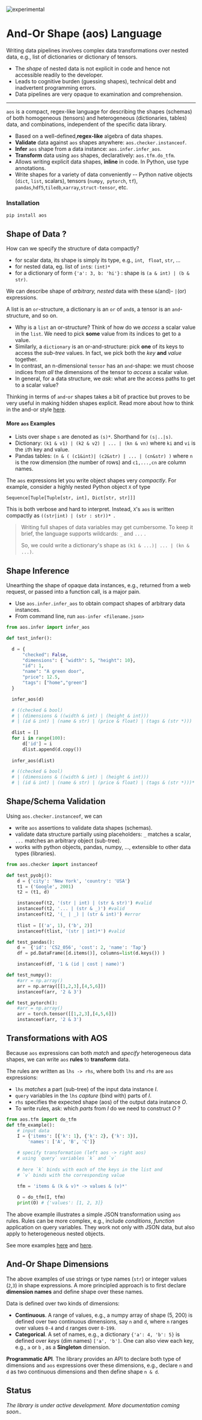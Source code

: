 ![experimental](https://img.shields.io/badge/stability-experimental-orange.svg)

# And-Or Shape (aos) Language


Writing data pipelines involves complex data transformations over nested data, e.g., list of dictionaries or dictionary of tensors. 

- The *shape* of nested data is not explicit in code and hence not accessible readily to the developer.
- Leads to cognitive burden (guessing shapes), technical debt and inadvertent programming errors.
- Data pipelines are very opaque to examination and comprehension.

---

`aos` is a compact, regex-like language for describing the shapes (schemas) of both homogeneous (tensors) and heterogeneous (dictionaries, tables) data, and combinations, independent of the specific data library. 

* Based on a well-defined,**regex-like** algebra of data shapes.
* **Validate** data against `aos` shapes anywhere: `aos.checker.instanceof`.
* **Infer** `aos` shape from a data instance: `aos.infer.infer_aos`.
* **Transform** data using `aos` shapes, declaratively: `aos.tfm.do_tfm`.
* Allows writing explicit data shapes, **inline** in code. In Python, use type annotations.
* Write shapes for a variety of data conveniently -- Python native objects (`dict`, `list`, scalars), tensors (`numpy`,` pytorch`, `tf`), `pandas`,`hdf5`,`tiledb`,`xarray`,`struct-tensor`, etc.

### Installation

```pip install aos```

## Shape of Data ?

How can we specify the structure of data compactly?

- for scalar data, its shape is simply its type, e.g., `int`, ` float`, `str`, ...
- for nested data, eg.  list of `int`s:  `(int)*`
- for a dictionary of form `{'a': 3, b: 'hi'}` : shape is  `(a & int) | (b & str)`.

We can describe shape of *arbitrary, nested* data with these `&`(and)- `|`(or) expressions. 

A list is an `or`-structure, a dictionary is an `or` of `and`s, a tensor is an `and`-structure, and so on.

* Why is a `list` an or-structure? Think of how do we *access* a scalar value in the `list`. We need to pick **some** value from its indices to get to a value. 
* Similarly, a `dictionary` is an or-and-structure: pick **one** of its keys to access the *sub-tree* values. In fact, we pick both the *key* **and** *value* together.
* In contrast, an n-dimensional `tensor` has an `and`-shape: we must choose indices from *all* the dimensions of the tensor to *access* a scalar value. 
* In general, for a data structure, we *ask*: what are the access paths to get to a scalar value?

Thinking in terms of `and`-`or` shapes takes a bit of practice but proves to be very useful in making hidden shapes explicit. Read more about how to think in the and-or style [here](docs/and-or-thinking.md).

#### More `aos` Examples

* Lists over shape `s` are denoted as `(s)*`.  Shorthand for `(s|..|s)`.
* Dictionary: `(k1 & v1) | (k2 & v2) | ... | (kn & vn)` where `ki` and `vi` is the `i`th key and value.
* Pandas tables: `(n & ( (c1&int)| (c2&str) | ... | (cn&str) )` where `n` is the row dimension (the number of rows) and `c1,...,cn` are column names.

The `aos` expressions let you write object shapes very *compactly*. For example, consider a highly nested Python object `X` of type

 `Sequence[Tuple[Tuple[str, int], Dict[str, str]]]`  

This is both verbose and hard to interpret. Instead, `X`'s `aos` is written compactly as
 `((str|int) | (str : str))* `.

> Writing full shapes of data variables may get cumbersome. To keep it brief, the language supports wildcards: `_` and `...` . 
>
> So, we could write a dictionary's shape as `(k1 & ...)| ... | (kn & ...)`.



## Shape Inference

Unearthing the shape of opaque data instances, e.g., returned from a web request, or passed into a function call, is a major pain. 

* Use `aos.infer.infer_aos` to obtain compact shapes of arbitrary data instances.
* From command line, run `aos-infer <filename.json>`

```python
from aos.infer import infer_aos

def test_infer():

  d = {
      "checked": False,
      "dimensions": { "width": 5, "height": 10},
      "id": 1,
      "name": "A green door",
      "price": 12.5,
      "tags": ["home","green"]
  }

  infer_aos(d) 

  # ((checked & bool) 
  # | (dimensions & ((width & int) | (height & int)))
  # | (id & int) | (name & str) | (price & float) | (tags & (str *)))
  
  dlist = []
  for i in range(100):
      d['id'] = i
      dlist.append(d.copy())
      
  infer_aos(dlist) 

  # ((checked & bool) 
  # | (dimensions & ((width & int) | (height & int)))
  # | (id & int) | (name & str) | (price & float) | (tags & (str *)))*


```



## Shape/Schema Validation

Using `aos.checker.instanceof`, we can 

* write `aos` assertions to validate data shapes (schemas). 
* validate data structure partially using placeholders:  `_` matches a scalar, `...` matches an arbitrary object (sub-tree).
* works with python objects, pandas, numpy, ..., extensible to other data types (libraries).

```python
from aos.checker import instanceof

def test_pyobj():
    d = {'city': 'New York', 'country': 'USA'}
    t1 = ('Google', 2001)
    t2 = (t1, d)

    instanceof(t2, '(str | int) | (str & str)') #valid
    instanceof(t2, '... | (str & _)') #valid
    instanceof(t2, '(_ | _) | (str & int)') #error
    
    tlist = [('a', 1), ('b', 2)]
    instanceof(tlist, '(str | int)*') #valid

def test_pandas():
    d =  {'id': 'CS2_056', 'cost': 2, 'name': 'Tap'}
    df = pd.DataFrame([d.items()], columns=list(d.keys()) )

    instanceof(df, '1 & (id | cost | name)')

def test_numpy():
    #arr = np.array()
    arr = np.array([[1,2,3],[4,5,6]]) 
    instanceof(arr, '2 & 3')

def test_pytorch():
    #arr = np.array()
    arr = torch.tensor([[1,2,3],[4,5,6]])
    instanceof(arr, '2 & 3')
```



## Transformations with AOS

Because `aos` expressions can both *match* and *specify* heterogeneous data shapes, we can write `aos` **rules** to **transform** data. 

The rules are written as `lhs -> rhs`, where both `lhs` and `rhs` are `aos` expressions:

* `lhs` *matches* a part (sub-tree) of the input data instance *I*. 
* `query` variables in the `lhs` *capture* (bind with) parts of *I*.
* `rhs` specifies the expected shape (aos) of the output data instance *O*.
* To write rules, ask: which *parts* from *I* do we need to construct *O* ?

```python
from aos.tfm import do_tfm
def tfm_example():
    # input data
    I = {'items': [{'k': 1}, {'k': 2}, {'k': 3}],
        'names': ['A', 'B', 'C']}

    # specify transformation (left aos -> right aos)
    # using `query` variables `k` and `v`
    
    # here `k` binds with each of the keys in the list and 
    # `v` binds with the corresponding value
    
    tfm = 'items & (k & v)* -> values & (v)*'

    O = do_tfm(I, tfm)
    print(O) # {'values': [1, 2, 3]}
```



The above example illustrates a simple JSON transformation using `aos` rules. Rules can be more complex, e.g., include *conditions*, *function* application on query variables. They work not only with JSON data, but also apply to heterogeneous nested objects.

See more examples [here](tests/test_tfm_json.py) and [here](tests/test_tfm_spark_json.py). 



## And-Or Shape Dimensions

The above examples of use strings or type names (`str`) or integer values (`2`,`3`) in shape expressions. A more principled approach is to first declare **dimension names** and define shape over these names. 

Data is defined over two kinds of dimensions:

* **Continuous**. A range of values, e.g., a numpy array of shape (5, 200) is defined over two continuous dimensions, say `n` and `d`, where `n` ranges over values `0-4` and `d` ranges over `0-199`.
* **Categorical**. A set of names, e.g., a dictionary `{'a': 4, 'b': 5}` is defined over *keys*  (dim names) `['a', 'b']`. One can also view each key, e.g., `a` or `b` , as a **Singleton** dimension.



**Programmatic API**. The library provides an API to declare both type of dimensions and `aos` expressions over these dimensions, e.g., declare `n` and `d` as two continuous dimensions and then define shape `n & d`.



## Status

*The library is under active development. More documentation coming soon..*



